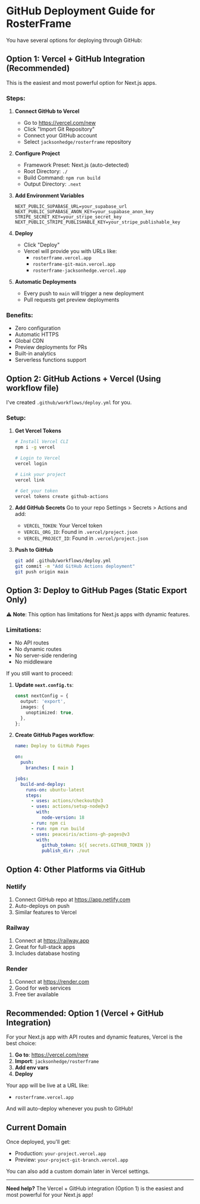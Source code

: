 # GitHub Deployment Guide for RosterFrame

You have several options for deploying through GitHub:

## Option 1: Vercel + GitHub Integration (Recommended)

This is the easiest and most powerful option for Next.js apps.

### Steps:

1. **Connect GitHub to Vercel**
   - Go to https://vercel.com/new
   - Click "Import Git Repository"
   - Connect your GitHub account
   - Select `jacksonhedge/rosterframe` repository

2. **Configure Project**
   - Framework Preset: Next.js (auto-detected)
   - Root Directory: `./`
   - Build Command: `npm run build`
   - Output Directory: `.next`

3. **Add Environment Variables**
   ```
   NEXT_PUBLIC_SUPABASE_URL=your_supabase_url
   NEXT_PUBLIC_SUPABASE_ANON_KEY=your_supabase_anon_key
   STRIPE_SECRET_KEY=your_stripe_secret_key
   NEXT_PUBLIC_STRIPE_PUBLISHABLE_KEY=your_stripe_publishable_key
   ```

4. **Deploy**
   - Click "Deploy"
   - Vercel will provide you with URLs like:
     - `rosterframe.vercel.app`
     - `rosterframe-git-main.vercel.app`
     - `rosterframe-jacksonhedge.vercel.app`

5. **Automatic Deployments**
   - Every push to `main` will trigger a new deployment
   - Pull requests get preview deployments

### Benefits:
- Zero configuration
- Automatic HTTPS
- Global CDN
- Preview deployments for PRs
- Built-in analytics
- Serverless functions support

## Option 2: GitHub Actions + Vercel (Using workflow file)

I've created `.github/workflows/deploy.yml` for you.

### Setup:

1. **Get Vercel Tokens**
   ```bash
   # Install Vercel CLI
   npm i -g vercel

   # Login to Vercel
   vercel login

   # Link your project
   vercel link

   # Get your token
   vercel tokens create github-actions
   ```

2. **Add GitHub Secrets**
   Go to your repo Settings > Secrets > Actions and add:
   - `VERCEL_TOKEN`: Your Vercel token
   - `VERCEL_ORG_ID`: Found in `.vercel/project.json`
   - `VERCEL_PROJECT_ID`: Found in `.vercel/project.json`

3. **Push to GitHub**
   ```bash
   git add .github/workflows/deploy.yml
   git commit -m "Add GitHub Actions deployment"
   git push origin main
   ```

## Option 3: Deploy to GitHub Pages (Static Export Only)

⚠️ **Note**: This option has limitations for Next.js apps with dynamic features.

### Limitations:
- No API routes
- No dynamic routes
- No server-side rendering
- No middleware

If you still want to proceed:

1. **Update `next.config.ts`**:
   ```typescript
   const nextConfig = {
     output: 'export',
     images: {
       unoptimized: true,
     },
   };
   ```

2. **Create GitHub Pages workflow**:
   ```yaml
   name: Deploy to GitHub Pages
   
   on:
     push:
       branches: [ main ]
   
   jobs:
     build-and-deploy:
       runs-on: ubuntu-latest
       steps:
         - uses: actions/checkout@v3
         - uses: actions/setup-node@v3
           with:
             node-version: 18
         - run: npm ci
         - run: npm run build
         - uses: peaceiris/actions-gh-pages@v3
           with:
             github_token: ${{ secrets.GITHUB_TOKEN }}
             publish_dir: ./out
   ```

## Option 4: Other Platforms via GitHub

### Netlify
1. Connect GitHub repo at https://app.netlify.com
2. Auto-deploys on push
3. Similar features to Vercel

### Railway
1. Connect at https://railway.app
2. Great for full-stack apps
3. Includes database hosting

### Render
1. Connect at https://render.com
2. Good for web services
3. Free tier available

## Recommended: Option 1 (Vercel + GitHub Integration)

For your Next.js app with API routes and dynamic features, Vercel is the best choice:

1. **Go to**: https://vercel.com/new
2. **Import**: `jacksonhedge/rosterframe`
3. **Add env vars**
4. **Deploy**

Your app will be live at a URL like:
- `rosterframe.vercel.app`

And will auto-deploy whenever you push to GitHub!

## Current Domain

Once deployed, you'll get:
- Production: `your-project.vercel.app`
- Preview: `your-project-git-branch.vercel.app`

You can also add a custom domain later in Vercel settings.

---

**Need help?** The Vercel + GitHub integration (Option 1) is the easiest and most powerful for your Next.js app!